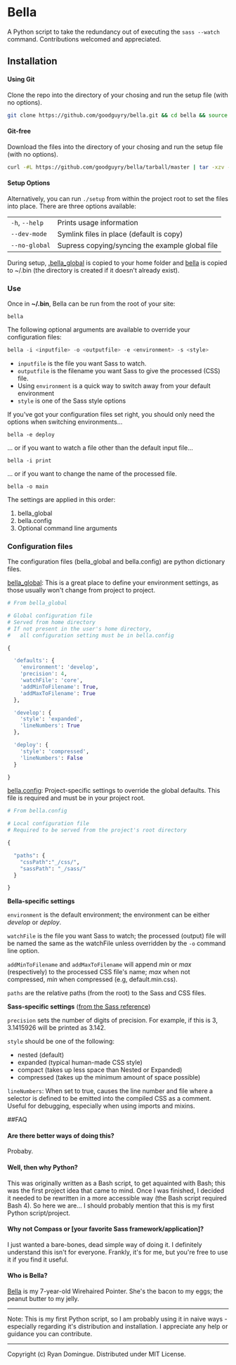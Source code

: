 Bella
===================

A Python script to take the redundancy out of executing the ```sass --watch``` command. Contributions welcomed and appreciated.

## Installation

#### Using Git

Clone the repo into the directory of your chosing and run the setup file (with no options).

```bash
git clone https://github.com/goodguyry/bella.git && cd bella && source setup
```

#### Git-free

Download the files into the directory of your chosing and run the setup file (with no options).

```bash
curl -#L https://github.com/goodguyry/bella/tarball/master | tar -xzv --strip-components 1 --exclude={README.md,LICENSE} && source setup
```

#### Setup Options

Alternatively, you can run ```./setup``` from within the project root to set the files into place. There are three options available:

<table>
  <tr>
    <td><code>-h</code>, <code>--help</code></td>
    <td>Prints usage information</td>
  </tr>
  <tr>
    <td><code>--dev-mode</code></td>
    <td>Symlink files in place (default is copy)</td>
  </tr>
  <tr>
    <td><code>--no-global</code></td>
    <td>Supress copying/syncing the example global file</td>
  </tr>
</table>

During setup, [.bella_global](https://github.com/goodguyry/bella/blob/master/docs/bella_global) is copied to your home folder and [bella](https://github.com/goodguyry/bella/blob/master/bella) is copied to ~/.bin (the directory is created if it doesn't already exist).

### Use

Once in **~/.bin**, Bella can be run from the root of your site:

```
bella
```

The following optional arguments are available to override your configuration files:

```python
bella -i <inputfile> -o <outputfile> -e <environment> -s <style>
```

- ```inputfile``` is the file you want Sass to watch.
- ```outputfile``` is the filename you want Sass to give the processed (CSS) file.
- Using ```environment``` is a quick way to switch away from your default environment
- ```style``` is one of the Sass style options

If you've got your configuration files set right, you should only need the options when switching environments...

```
bella -e deploy
```

... or if you want to watch a file other than the default input file...

```
bella -i print
```

... or if you want to change the name of the processed file.

```
bella -o main
```

The settings are applied in this order:

1. bella_global
2. bella.config
3. Optional command line arguments

### Configuration files

The configuration files (bella_global and bella.config) are python dictionary files.

[bella_global](https://github.com/goodguyry/bella/blob/master/docs/bella_global):
This is a great place to define your environment settings, as those usually won't change from project to project.

```python
# From bella_global

# Global configuration file
# Served from home directory
# If not present in the user's home directory,
#   all configuration setting must be in bella.config

{

  'defaults': {
    'environment': 'develop',
    'precision': 4,
    'watchFile': 'core',
    'addMinToFilename': True,
    'addMaxToFilename': True
  },

  'develop': {
    'style': 'expanded',
    'lineNumbers': True
  },

  'deploy': {
    'style': 'compressed',
    'lineNumbers': False
  }

}
```

[bella.config](https://github.com/goodguyry/bella/blob/master/bella.config):
Project-specific settings to override the global defaults. This file is required and must be in your project root.

```python
# From bella.config

# Local configuration file
# Required to be served from the project's root directory

{

  "paths": {
    "cssPath":"_/css/",
    "sassPath": "_/sass/"
  }

}

```

**Bella-specific settings**


```environment``` is the default environment; the environment can be either _develop_ or _deploy_.

```watchFile``` is the file you want Sass to watch; the processed (output) file will be named the same as the watchFile unless overridden by the ```-o``` command line option.

```addMinToFilename``` and ```addMaxToFilename``` will append _min_ or _max_ (respectively) to the processed CSS file's name; _max_ when not compressed, _min_ when compressed (e.g, default.min.css).

```paths``` are the relative paths (from the root) to the Sass and CSS files.

**Sass-specific settings** ([from the Sass reference](http://sass-lang.com/docs/yardoc/file.SASS_REFERENCE.html))

```precision``` sets the number of digits of precision. For example, if this is 3, 3.1415926 will be printed as 3.142.

```style``` should be one of the following:

- nested (default)
- expanded (typical human-made CSS style)
- compact (takes up less space than Nested or Expanded)
- compressed (takes up the minimum amount of space possible)

```lineNumbers```: When set to true, causes the line number and file where a selector is defined to be emitted into the compiled CSS as a comment. Useful for debugging, especially when using imports and mixins.


##FAQ

#### Are there better ways of doing this?

Probaby.

#### Well, then why Python?

This was originally written as a Bash script, to get aquainted with Bash; this was the first project idea that came to mind. Once I was finished, I decided it needed to be rewritten in a more accessible way (the Bash script required Bash 4). So here we are... I should probably mention that this is my first Python script/project.

#### Why not Compass or [your favorite Sass framework/application]?

I just wanted a bare-bones, dead simple way of doing it. I definitely understand this isn't for everyone. Frankly, it's for me, but you're free to use it if you find it useful.

#### Who is Bella?

[Bella](http://i.imgur.com/Nhu87.jpg) is my 7-year-old Wirehaired Pointer. She's the bacon to my eggs; the peanut butter to my jelly.

---

Note: This is my first Python script, so I am probably using it in naive ways - especially regarding it's distribution and installation. I appreciate any help or guidance you can contribute.

---

Copyright (c) Ryan Domingue. Distributed under MIT License.

